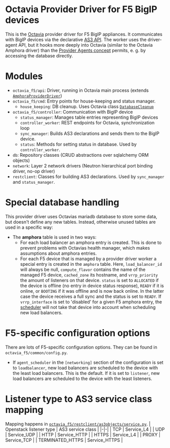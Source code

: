 # Octavia Provider Driver for F5 BigIP devices

This is the [Octavia](https://github.com/sapcc/octavia) provider driver for F5 BigIP appliances.
It communicates with BigIP devices via the declarative [AS3 API](https://clouddocs.f5.com/products/extensions/f5-appsvcs-extension/latest/).
The worker uses the driver-agent API, but it hooks more deeply into Octavia (similar to the Octavia Amphora driver) than the [Provider Agents concept](https://docs.openstack.org/octavia/latest/contributor/guides/providers.html) permits, e.&nbsp;g. by accessing the database directly.


# Modules
- `octavia_f5/api`: Driver, running in Octavia main process (extends [`AmphoraProviderDriver`](https://github.com/sapcc/octavia/blob/stable/stein-m3/octavia/api/drivers/amphora_driver/driver.py#L42))
- `octavia_f5/cmd`: Entry points for house-keeping and status manager.
  - `house_keeping`: DB cleanup. Uses Octavia class [`DatabaseCleanup`](https://github.com/sapcc/octavia/blob/stable/stein-m3/octavia/controller/housekeeping/house_keeping.py#L80)
- `octavia_f5/controller`: Communication with BigIP device
  - `status_manager`: Manages table entries representing BigIP devices
  - `controller_worker`: REST endpoints for Octavia, synchronization loop
  - `sync_manager`: Builds AS3 declarations and sends them to the BigIP device.
  - `status`: Methods for setting status in database. Used by `controller_worker`.
- `db`: Repository classes (CRUD abstractions over sqlalchemy ORM objects)
- `network`: Layer 2 network drivers (Neutron hierarchical port binding driver, no-op driver)
- `restclient`: Classes for building AS3 declarations. Used by `sync_manager` and `status_manager`.

# Special database handling
This provider driver uses Octavias mariadb database to store some data, but doesn't define any new tables.
Instead, otherwise unused tables are used in a specific way:
- The **amphora** table is used in two ways:
  - For each load balancer an amphora entry is created. This is done to prevent problems with Octavias health manager, which makes assumptions about amphora entries.
  - For each F5 device that is managed by a provider driver worker a special entry is created in the `amphora` table. Here, `load_balancer_id` will always be null, `compute_flavor` contains the name of the managed F5 device, `cached_zone` its hostname, and `vrrp_priority` the amount of listeners on that device.
	`status` is set to `ALLOCATED` if the device is offline (no entry in device status response), `READY` if it is online, or `BOOTING` if it was offline and is now back online. In the latter case the device receives a full sync and the status is set to `READY`.
    If `vrrp_interface` is set to 'disabled' for a given F5 amphora entry, the [scheduler](./octavia_f5/db/scheduler.py#L53) will not take that device into account when scheduling new load balancers.

# F5-specific configuration options
There are lots of F5-specific configuration options. They can be found in `octavia_f5/common/config.py`.
- If `agent_scheduler` in the `[networking]` section of the configuration is set to `loadbalancer`, new load balancers are scheduled to the device with the least load balancers. This is the default. If it is set to `listener`, new load balancers are scheduled to the device with the least listeners.

# Listener type to AS3 service class mapping
Mapping happens in [`octavia_f5/restclient/as3objects/service.py`](./octavia_f5/restclient/as3objects/service.py).
| Openstack listener type | AS3 service class |
|-|-|
| TCP | Service_L4 |
| UDP | Service_UDP |
| HTTP | Service_HTTP |
| HTTPS | Service_L4 |
| PROXY | Service_TCP |
| TERMINATED_HTTPS | Service_HTTPS |
